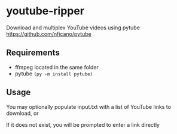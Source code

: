 # youtube-ripper
Download and multiplex YouTube videos using pytube
https://github.com/nficano/pytube
## Requirements
* ffmpeg located in the same folder
* pytube `(py -m install pytube)`
## Usage
You may optionally populate input.txt with a list of YouTube links to download, or

If it does not exist, you will be prompted to enter a link directly
